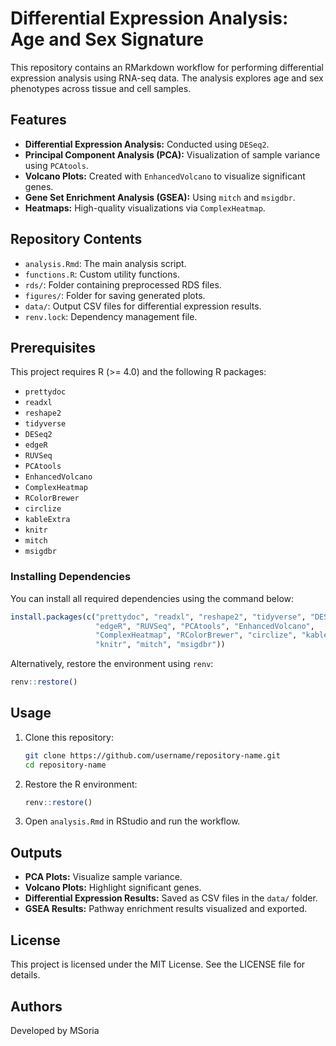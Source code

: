 # Differential Expression Analysis: Age and Sex Signature

This repository contains an RMarkdown workflow for performing differential expression analysis using RNA-seq data. The analysis explores age and sex phenotypes across tissue and cell samples.

## Features

- **Differential Expression Analysis:** Conducted using `DESeq2`.
- **Principal Component Analysis (PCA):** Visualization of sample variance using `PCAtools`.
- **Volcano Plots:** Created with `EnhancedVolcano` to visualize significant genes.
- **Gene Set Enrichment Analysis (GSEA):** Using `mitch` and `msigdbr`.
- **Heatmaps:** High-quality visualizations via `ComplexHeatmap`.

## Repository Contents

- `analysis.Rmd`: The main analysis script.
- `functions.R`: Custom utility functions.
- `rds/`: Folder containing preprocessed RDS files.
- `figures/`: Folder for saving generated plots.
- `data/`: Output CSV files for differential expression results.
- `renv.lock`: Dependency management file.

## Prerequisites

This project requires R (>= 4.0) and the following R packages:

- `prettydoc`
- `readxl`
- `reshape2`
- `tidyverse`
- `DESeq2`
- `edgeR`
- `RUVSeq`
- `PCAtools`
- `EnhancedVolcano`
- `ComplexHeatmap`
- `RColorBrewer`
- `circlize`
- `kableExtra`
- `knitr`
- `mitch`
- `msigdbr`

### Installing Dependencies

You can install all required dependencies using the command below:

```r
install.packages(c("prettydoc", "readxl", "reshape2", "tidyverse", "DESeq2",
                   "edgeR", "RUVSeq", "PCAtools", "EnhancedVolcano",
                   "ComplexHeatmap", "RColorBrewer", "circlize", "kableExtra",
                   "knitr", "mitch", "msigdbr"))
```

Alternatively, restore the environment using `renv`:

```r
renv::restore()
```

## Usage

1. Clone this repository:
   ```bash
   git clone https://github.com/username/repository-name.git
   cd repository-name
   ```
2. Restore the R environment:
   ```r
   renv::restore()
   ```
3. Open `analysis.Rmd` in RStudio and run the workflow.

## Outputs

- **PCA Plots:** Visualize sample variance.
- **Volcano Plots:** Highlight significant genes.
- **Differential Expression Results:** Saved as CSV files in the `data/` folder.
- **GSEA Results:** Pathway enrichment results visualized and exported.

## License

This project is licensed under the MIT License. See the LICENSE file for details.

## Authors

Developed by MSoria


